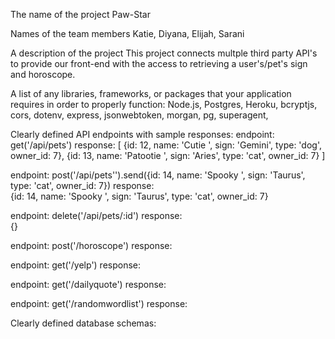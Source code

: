 The name of the project
Paw-Star

Names of the team members
Katie, Diyana, Elijah, Sarani

A description of the project
This project connects multple third party API's to provide our front-end with the access to retrieving a user's/pet's sign and horoscope. 

A list of any libraries, frameworks, or packages that your application requires in order to properly function:
Node.js, Postgres, Heroku, bcryptjs, cors, dotenv, express, jsonwebtoken, morgan, pg, superagent,

Clearly defined API endpoints with sample responses:
endpoint: get('/api/pets') 
response: 
 [
    {id: 12, name: 'Cutie ', sign: 'Gemini', type: 'dog', owner_id: 7}, 
    {id: 13, name: 'Patootie ', sign: 'Aries', type: 'cat', owner_id: 7} 
 ]



endpoint: post('/api/pets'').send({id: 14, name: 'Spooky ', sign: 'Taurus', type: 'cat', owner_id: 7})
response:  
     {id: 14, name: 'Spooky ', sign: 'Taurus', type: 'cat', owner_id: 7}
 
endpoint: delete('/api/pets/:id') 
response:  
{}

endpoint: post('/horoscope') 
response:   

endpoint: get('/yelp') 
response:   

endpoint: get('/dailyquote') 
response:   

endpoint: get('/randomwordlist') 
response:   

   


Clearly defined database schemas: